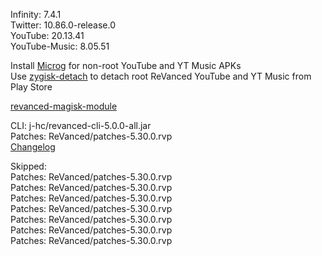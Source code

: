 Infinity: 7.4.1  
Twitter: 10.86.0-release.0  
YouTube: 20.13.41  
YouTube-Music: 8.05.51  

Install [Microg](https://github.com/ReVanced/GmsCore/releases) for non-root YouTube and YT Music APKs  
Use [zygisk-detach](https://github.com/j-hc/zygisk-detach) to detach root ReVanced YouTube and YT Music from Play Store  

[revanced-magisk-module](https://github.com/j-hc/revanced-magisk-module)
  
CLI: j-hc/revanced-cli-5.0.0-all.jar  
Patches: ReVanced/patches-5.30.0.rvp  
[Changelog](https://github.com/ReVanced/revanced-patches/releases/tag/v5.30.0)  

Skipped:  
Patches: ReVanced/patches-5.30.0.rvp  
Patches: ReVanced/patches-5.30.0.rvp  
Patches: ReVanced/patches-5.30.0.rvp  
Patches: ReVanced/patches-5.30.0.rvp  
Patches: ReVanced/patches-5.30.0.rvp  
Patches: ReVanced/patches-5.30.0.rvp  
Patches: ReVanced/patches-5.30.0.rvp                
